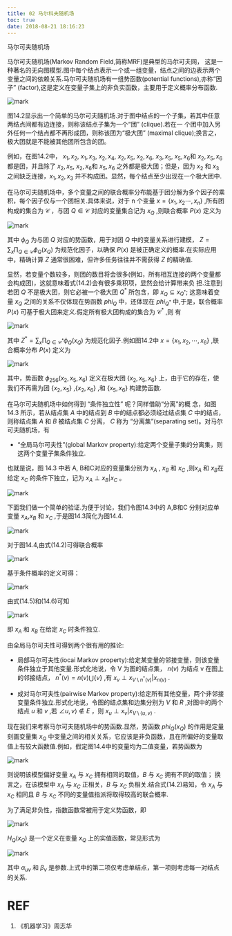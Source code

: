 ```yaml
---
title: 02 马尔科夫随机场
toc: true
date: 2018-08-21 18:16:23
---
```


马尔可夫随机场

马尔可夫随机场(Markov Random Field,简称MRF)是典型的马尔可夫网， 这是一种著名的无向图模型.图中每个结点表示一个或一组变量，结点之间的边表示两个变量之间的依赖关系.马尔可夫随机场有一组势函数(potential functions),亦称“因子” (factor),这是定义在变量子集上的非负实函数，主要用于定义概率分布函数.

![mark](http://pacdb2bfr.bkt.clouddn.com/blog/image/180701/jEgfKk9j9g.png?imageslim)

图14.2显示出一个简单的马尔可夫隨机场.对于图中结点的一个子集，若其中任意两结点间都有边连接，则称该结点子集为一个“团” (clique).若在一 个团中加入另外任何一个结点都不再形成团，则称该团为“极大团” (maximal clique);换言之，极大团就是不能被其他团所包含的团。

例如，在图14.2中， ${x_1,x_2}$, ${x_1,x_3}$, ${x_2,x_4}$, ${x_2,x_5}$, ${x_2,x_6}$, ${x_3,x_5}$, ${x_5,x_6}$和 ${x_2,x_5,x_6}$ 都是团，并且除了 ${x_2,x_5}$, ${x_2,x_6}$和 ${x_5,x_6}$ 之外都是极大团；但是，因为 $x_2$ 和 $x_3$ 之间缺乏连接，${x_1,x_2,x_3}$ 并不构成团。显然，每个结点至少出现在一个极大团中.


在马尔可夫随机场中，多个变量之间的联合概率分布能基于团分解为多个因子的乘积，每个因子仅与一个团相关.具体来说，对于 n 个变量 $x=\{x_1,x_2\cdots,x_n\}$ ,所有团构成的集合为 $\mathcal{C}$ ，与团 $Q\in\mathcal{C}$ 对应的变量集合记为  $x_Q$ ,则联合概率 $P(x)$ 定义为

![mark](http://pacdb2bfr.bkt.clouddn.com/blog/image/180701/4D2dJ9F0fh.png?imageslim)

其中 $\phi_Q$ 为与团 $Q$ 对应的势函数，用于对团 $Q$ 中的变量关系进行建模， $Z =\sum_{x}\prod_{Q\in \mathcal{C} }\phi_Q(x_Q)$ 为规范化因子，以确保 $P(x)$ 是被正确定义的概率.在实际应用中，精确计算 $Z$ 通常很困难，但许多任务往往并不需获得 $Z$ 的精确值.

显然，若变量个数较多，则团的数目将会很多(例如，所有相互连接的两个变量都会构成团)，这就意味着式(14.2)会有很多乘积项，显然会给计算带来负 担.注意到若团 $Q$ 不是极大团，则它必被一个极大团 $Q^*$ 所包含，即 $x_Q\subseteq x_{Q^*}$; 这意味着变量 $x_Q$ 之间的关系不仅体现在势函数 $phi_Q$ 中，还体现在 $phi_{Q^*}$ 中,于是，联合概率 $P(x)$ 可基于极大团来定义.假定所有极大团构成的集合为 $\mathcal{C}^*$ ,则 有

![mark](http://pacdb2bfr.bkt.clouddn.com/blog/image/180701/Kdf0JL1b0E.png?imageslim)


其中 $Z^* =\sum_x \prod_{Q\in\mathcal{C}^*}\phi_Q(x_Q)$ 为规范化因子.例如图14.2中 $x = \{x_1,x_2,\cdots,x_6\}$ ,联合概率分布 $P(x)$ 定义为

![mark](http://pacdb2bfr.bkt.clouddn.com/blog/image/180701/Lle2If1k7l.png?imageslim)

其中，势函数 $\phi_{256}(x_2,x_5,x_6)$ 定义在极大团 $\{x_2,x_5,x_6\}$ 上，由于它的存在，使 我们不再需为团 $\{x_2,x_5\}$ ,$\{x_2,x_6\}$ ,和 $\{x_5,x_6\}$ 构建势函数.

在马尔可夫随机场中如何得到 “条件独立性” 呢？同样借助“分离”的概 念，如图 14.3 所示，若从结点集 $A$ 中的结点到 $B$ 中的结点都必须经过结点集 $C$ 中的结点，则称结点集 $A$ 和 $B$ 被结点集 $C$ 分离， $C$ 称为 “分离集”(separating set)。对马尔可夫随机场，有

- “全局马尔可夫性”(global Markov property):给定两个变量子集的分离集，则这两个变量子集条件独立.

也就是说，图 14.3 中若 A, B和C对应的变量集分别为 $x_A$ , $x_B$ 和 $x_C$ ,则$x_A$ 和 $x_B$在给定 $x_C$ 的条件下独立，记为 $x_A\perp x_B|x_C$ 。

![mark](http://pacdb2bfr.bkt.clouddn.com/blog/image/180701/62LmKB5D26.png?imageslim)



下面我们做一个简单的验证.为便于讨论，我们令图14.3中的 A,B和C 分别对应单变量 $x_A$,$x_B$ 和 $x_C$ ,于是图14.3简化为图14.4.


![mark](http://pacdb2bfr.bkt.clouddn.com/blog/image/180701/CH8km0Fd4I.png?imageslim)


对于图14.4,由式(14.2)可得联合概率

![mark](http://pacdb2bfr.bkt.clouddn.com/blog/image/180701/fk4mi3mkEg.png?imageslim)


基于条件概率的定义可得：


![mark](http://pacdb2bfr.bkt.clouddn.com/blog/image/180701/0h7jkLG5ce.png?imageslim)


由式(14.5)和(14.6)可知

![mark](http://pacdb2bfr.bkt.clouddn.com/blog/image/180701/HC6FLEfCHl.png?imageslim)


即 $x_A$ 和 $x_B$ 在给定 $x_C$ 时条件独立.

由全局马尔可夫性可得到两个很有用的推论:

- 局部马尔可夫性(iocai Markov property):给定某变量的邻接变量，则该变量条件独立于其他变量.形式化地说，令 V 为图的结点集， $n(v)$ 为结点  v 在图上的邻接结点， $n^*(v)=n(v)\bigcup \{v\}$ ,有 $x_v\perp x_{V\setminus n^*(v)}|x_{n(v)}$ .

- 成对马尔可夫性(pairwise Markov property):给定所有其他变量，两个非邻接变量条件独立.形式化地说，令图的结点集和边集分别为 $V$ 和 $R$ ,对图中的两个结点 $u$ 和 $v$ ,若 $\angle u,v\rangle \notin E$ ，则 $x_u\perp x_v|x_{V\setminus\langle u,v\rangle}$ .

现在我们来考察马尔可夫随机场中的势函数.显然，势函数  $phi_Q(x_Q)$ 的作用是定量刻画变量集 $x_Q$ 中变量之间的相关关系，它应该是非负函数，且在所偏好的变量取值上有较大函数值.例如，假定图14.4中的变量均为二值变量，若势函数为

![mark](http://pacdb2bfr.bkt.clouddn.com/blog/image/180701/C2AIB3I5gC.png?imageslim)

则说明该模型偏好变量 $x_A$ 与 $x_C$ 拥有相同的取值，$B$ 与 $x_C$ 拥有不同的取值； 换言之，在该模型中 $x_A$ 与 $x_C$ 正相关，$B$ 与 $x_C$ 负相关.结合式(14.2)易知，令 $x_A$ 与 $x_C$ 相同且 $B$ 与 $x_C$ 不同的变量值指派将取得较高的联合概率.



为了满足非负性，指数函数常被用于定义势函数，即

![mark](http://pacdb2bfr.bkt.clouddn.com/blog/image/180701/hhFg3Aj0bK.png?imageslim)

$H_Q(x_Q)$ 是一个定义在变量 $x_Q$ 上的实值函数，常见形式为

![mark](http://pacdb2bfr.bkt.clouddn.com/blog/image/180701/7IAfef07fa.png?imageslim)

其中 $\alpha_{uv}$ 和 $\beta_v$ 是参数.上式中的第二项仅考虑单结点，第一项则考虑每一对结点的关系.








# REF
1. 《机器学习》周志华
